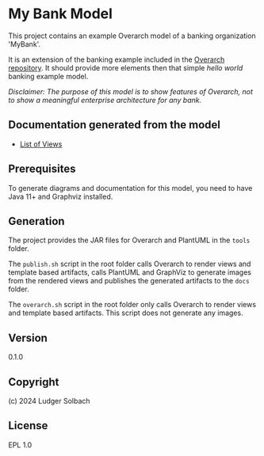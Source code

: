 # My Bank Model

This project contains an example Overarch model of a banking organization
'MyBank'.

It is an extension of the banking example included in the
[Overarch repository](https://github.com/soulspace-org/overarch).
It should provide more elements then that simple *hello world* banking example
model.

*Disclaimer: The purpose of this model is to show features of Overarch, not to show a meaningful enterprise architecture for any bank.*

## Documentation generated from the model
* [List of Views](docs/views.md)

## Prerequisites
To generate diagrams and documentation for this model, you need to have Java 11+ and Graphviz installed.

## Generation
The project provides the JAR files for Overarch and PlantUML in the `tools` folder.

The `publish.sh` script in the root folder calls Overarch to render views and
template based artifacts, calls PlantUML and GraphViz to generate
images from the rendered views and publishes the generated artifacts to the `docs` folder.

The `overarch.sh` script in the root folder only calls Overarch to render views
and template based artifacts. This script does not generate any images.

## Version
0.1.0

## Copyright
(c) 2024 Ludger Solbach

## License
EPL 1.0